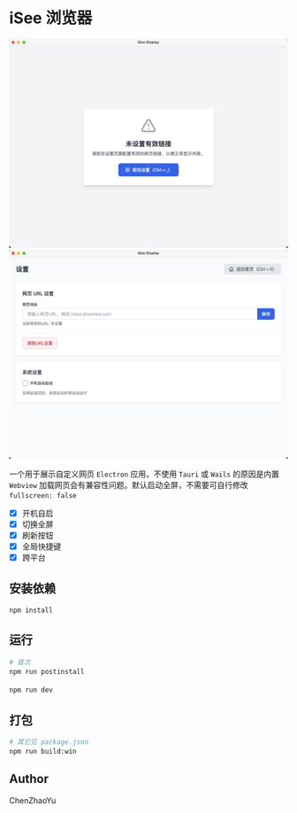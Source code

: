 # iSee 浏览器

![1](./screenshot/1.png)
![2](./screenshot/2.png)

一个用于展示自定义网页 `Electron` 应用，不使用 `Tauri` 或 `Wails` 的原因是内置 `Webview` 加载网页会有兼容性问题。默认启动全屏，不需要可自行修改 `fullscreen: false`

- [x] 开机自启
- [x] 切换全屏
- [x] 刷新按钮
- [x] 全局快捷键
- [x] 跨平台

## 安装依赖

```bash
npm install
```

## 运行

```bash
# 首次
npm run postinstall

npm run dev
```

## 打包

```bash
# 其它见 package.json
npm run build:win
```

## Author

ChenZhaoYu
